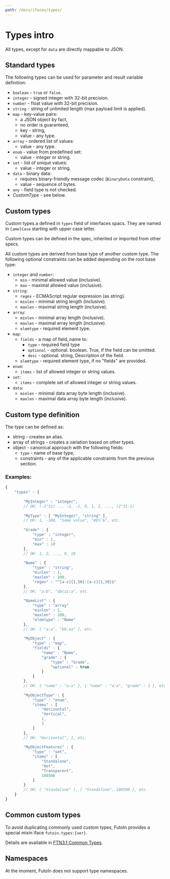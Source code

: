 ```yaml
---
path: /docs/ifaces/types/
---
```


# Types intro

All types, except for `data` are directly mappable to JSON.

## Standard types

The following types can be used for parameter and result variable definition:

* `boolean` - `true` or `false`.
* `integer` - signed integer with 32-bit precision.
* `number` - float value with 32-bit precision.
* `string` - string of unlimited length (max payload limit is applied).
* `map` - key-value pairs:
    - a JSON object by fact,
    - no order is guaranteed,
    - key - string,
    - value - any type.
* `array` - ordered list of values:
    - value - any type.
* `enum` - value from predefined set:
    - value - integer or string.
* `set` - list of unique values:
    - value - integer or string.
* `data` - binary data:
    - requires binary-friendly message codec (`BinaryData` constraint),
    - value - sequence of bytes.
* `any` - field type is not checked.
* *CustomType* - see below.

## Custom types

Custom types a defined in `types` field  of interfaces spacs. They are named
in `CamelCase` starting with upper case letter.

Custom types can be defined in the spec, inherited or imported from other specs.

All custom types are derived from base type of another custom type. The following
optional constraints can be added depending on the root base type:

* `integer` and `number`:
    - `min` - minimal allowed value (inclusive).
    - `max` - maximal allowed value (inclusive).
* `string`:
    - `regex` - ECMAScript regular expression (as string).
    - `minlen` - minimal string length (inclusive).
    - `maxlen` - maximal string length (inclusive).
* `array`:
    - `minlen` - minimal array length (inclusive).
    - `maxlen` - maximal array length (inclusive).
    - `elemtype` - required element type.
* `map`:
    - `fields` - a map of field_name to:
        - `type` - required field type
        - `optional` - optional. boolean. True, if the field can be omitted.
        - `desc` - optional. string, Description of the field.
    - `elemtype` - required element type, if no "fields" are provided.
* `enum`:
    - `items` - list of allowed integer or string values.
* `set`:
    - `items` - complete set of allowed integer or string values.
* `data`:
    - `minlen` - minimal data array byte length (inclusive).
    - `maxlen` - maximal data array byte length (inclusive).

## Custom type definition

The type can be defined as:

* string - creates an alias.
* array of strings - creates a variation based on other types.
* object - canonical approach with the following fields:
    - `type` - name of base type,
    - constraints - any of the applicable constraints from the previous section.

### Examples:

```javascript
{
    "types" : {
    
        "MyInteger" : "integer",
        // OK: (-2^31) ... -2, -1, 0, 1, 2, ..., (2^31-1)
        
        "MyType" : [ "MyInteger", "string" ],
        // OK: 1, -100, "Some value", "#$%^&", etc.
        
        "Grade" : {
            "type" : "integer",
            "min" : 1,
            "max" : 10
        },
        // OK: 1, 2, ..., 9, 10 
        
        "Name" : {
            "type" : "string",
            "minlen" : 1,
            "maxlen" : 100,
            "regex" : "^[a-z]{1,50}:[a-z]{1,50}$"
        },
        // OK: "a:b", "abczz:a", etc.
        
        "NameList" : {
            "type" : "array"
            "minlen" : 1,
            "maxlen" : 100,
            "elemtype" : "Name"
        },
        // OK: [ "a:a", "bb:aa" ], etc.
        
        "MyObject" : {
            "type" : "map",
            "fields" : {
                "name" : "Name",
                "grade" : {
                    "type" : "Grade",
                    "optional" : true
                }
            }
        },
        // OK: { "name" : "a:a" }, { "name" : "a:a", "grade" : 1 }, etc.
        
        "MyObjectType" : {
            "type" : "enum",
            "items" : [
                "Horizontal",
                "Vertical",
                1,
                3
            ]
        },
        // OK: "Horizontal", 1, etc.
        
        "MyObjectFeatures" : {
            "type" : "set",
            "items" : [
                "Standalone",
                "Hot",
                "Transparent",
                100500
            ]
        }
        // OK: [ "Standalone" ], [ "Standalone", 100500 ], etc.
    }
}
```

## Common custom types

To avoid duplicating commonly used custom types, FutoIn provides a
special mixin iface `futoin.types:{ver}`.

Details are available in [FTN3.1 Common Types](https://specs.futoin.org/final/preview/ftn3.1_if_common_types.html).

## Namespaces

At the moment, FutoIn does not support type namespaces.



